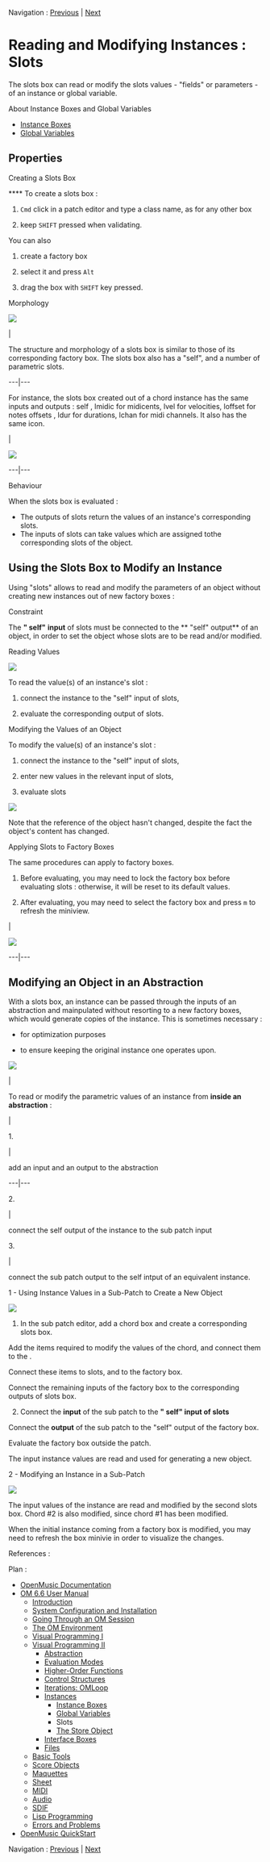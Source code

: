 Navigation : [Previous](GlobalVariables "page précédente\(Global
Variables\)") | [Next](Store "Next\(The Store
Object\)")


# Reading and Modifying Instances : Slots

The slots box can read or modify the slots values - "fields" or parameters -
of an instance or global variable.

About Instance Boxes and Global Variables

  * [Instance Boxes](InstanceBoxes)
  * [Global Variables](GlobalVariables)

## Properties

Creating a Slots Box

**** To create a slots box :

  1. `Cmd` click in a patch editor and type a class name, as for any other box

  2. keep `SHIFT` pressed when validating.

You can also

  1. create a factory box

  2. select it and press `Alt`

  3. drag the box with `SHIFT` key pressed.

Morphology

![](../res/morhposlot.png)

|

The structure and morphology of a slots box is similar to those of its
corresponding factory box. The slots box also has a "self", and a number of
parametric slots.  
  
---|---  
  
For instance, the slots box created out of a chord instance has the same
inputs and outputs :  self ,  lmidic for midicents,  lvel for velocities,
loffset for notes offsets ,  ldur for durations,  lchan for midi channels. It
also has the same icon.

|

![](../res/slots2.png)  
  
---|---  
  
Behaviour

When the slots box is evaluated :

  * The outputs of slots return the values of an instance's corresponding slots. 
  * The inputs of slots can take values which are assigned tothe corresponding slots of the object.

## Using the Slots Box to Modify an Instance

Using "slots" allows to read and modify the parameters of an object without
creating new instances out of new factory boxes :

Constraint

The  **" self"** **input** of slots must be connected to the ** "self"
output** of an object, in order to set the object whose slots are to be read
and/or modified.

Reading Values

![](../res/slots33.png)

To read the value(s) of an instance's slot :

  1. connect the instance to the "self" input of slots, 

  2. evaluate the corresponding output of slots.

Modifying the Values of an Object

To modify the value(s) of an instance's slot :

  1. connect the instance to the "self" input of slots, 

  2. enter new values in the relevant input of slots,

  3. evaluate slots

![](../res/slots34.png)

Note that the reference of the object hasn't changed, despite the fact the
object's content has changed.

Applying Slots to Factory Boxes

The same procedures can apply to factory boxes.

  1. Before evaluating, you may need to lock the factory box before evaluating slots : otherwise, it will be reset to its default values. 

  2. After evaluating, you may need to select the factory box and press `m` to refresh the miniview.

|

![](../res/slots32.png)  
  
---|---  
  
## Modifying an Object in an Abstraction

With a slots box, an instance can be passed through the inputs of an
abstraction and mainpulated without resorting to a new factory boxes, which
would generate copies of the instance. This is sometimes necessary :

  * for optimization purposes

  * to ensure keeping the original instance one operates upon. 

![](../res/instanceconnect.png)

|

To read or modify the parametric values of an instance from **inside an
abstraction** :

|

1\.

|

add an input and an output to the abstraction  
  
---|---  
  
2\.

|

connect the self output of the instance to the sub patch input  
  
3\.

|

connect the sub patch output to the self intput of an equivalent instance.  
  
1 - Using Instance Values in a Sub-Patch to Create a New Object

![](../res/use-slots.png)

  1. In the sub patch editor, add a  chord box and create a corresponding  slots box.

Add the items required to modify the values of the chord, and connect them to
the .

Connect these items to slots, and to the factory box.

Connect the remaining inputs of the factory box to the corresponding outputs
of  slots box.

  2. Connect the **input** of the sub patch to the **" self" input of slots**

Connect the **output** of the sub patch to the "self" output of the factory
box.

Evaluate the factory box outside the patch.

The input instance values are read and used for generating a new object.

2 - Modifying an Instance in a Sub-Patch

![](../res/modif-slots.png)

The input values of the instance are read  and modified by the second  slots
box. Chord #2 is also modified, since chord #1 has been modified.

When the initial instance coming from a factory box is modified, you may need
to refresh the box minivie in order to visualize the changes.

References :

Plan :

  * [OpenMusic Documentation](OM-Documentation)
  * [OM 6.6 User Manual](OM-User-Manual)
    * [Introduction](00-Sommaire)
    * [System Configuration and Installation](Installation)
    * [Going Through an OM Session](Goingthrough)
    * [The OM Environment](Environment)
    * [Visual Programming I](BasicVisualProgramming)
    * [Visual Programming II](AdvancedVisualProgramming)
      * [Abstraction](Abstraction)
      * [Evaluation Modes](EvalModes)
      * [Higher-Order Functions](HighOrder)
      * [Control Structures](Control)
      * [Iterations: OMLoop](OMLoop)
      * [Instances](Instances)
        * [Instance Boxes](InstanceBoxes)
        * [Global Variables](GlobalVariables)
        * Slots
        * [The Store Object](Store)
      * [Interface Boxes](InterfaceBoxes)
      * [Files](Files)
    * [Basic Tools](BasicObjects)
    * [Score Objects](ScoreObjects)
    * [Maquettes](Maquettes)
    * [Sheet](Sheet)
    * [MIDI](MIDI)
    * [Audio](Audio)
    * [SDIF](SDIF)
    * [Lisp Programming](Lisp)
    * [Errors and Problems](errors)
  * [OpenMusic QuickStart](QuickStart-Chapters)

Navigation : [Previous](GlobalVariables "page précédente\(Global
Variables\)") | [Next](Store "Next\(The Store
Object\)")

